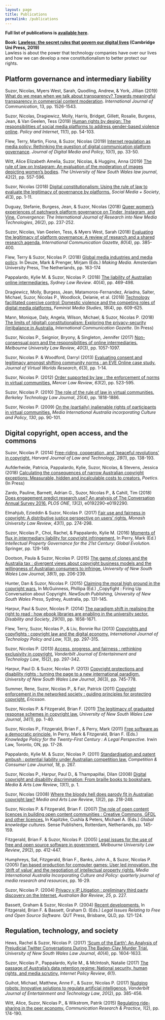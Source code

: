 ```yaml
---
layout: page
title: Publications
permalink: /publications
---
```


**Full list of publications is [available here](http://eprints.qut.edu.au/view/person/Suzor,_Nicolas.html).**

**Book: [Lawless: the secret rules that govern our digital lives](https://osf.io/preprints/socarxiv/ack26/) (Cambridge Uni Press, 2019)**  
Lawless is about the power that technology companies have over our lives and how we can develop a new constitutionalism to better protect our rights.

## Platform governance and intermediary liability

Suzor, Nicolas, Myers West, Sarah, Quodling, Andrew, & York, Jillian (2019) [What do we mean when we talk about transparency? Towards meaningful transparency in commercial content moderation](https://eprints.qut.edu.au/126386/). _International Journal of Communication_, 13, pp. 1526-1543.

Suzor, Nicolas, Dragiewicz, Molly, Harris, Bridget, Gillett, Rosalie, Burgess, Jean, & Van Geelen, Tess (2019) [Human rights by design: The responsibilities of social media platforms to address gender-based violence online](https://eprints.qut.edu.au/121223/). _Policy and Internet_, 11(1), pp. 54-103.

Flew, Terry, Martin, Fiona, & Suzor, Nicolas (2019) [Internet regulation as media policy: Rethinking the question of digital communication platform governance](https://eprints.qut.edu.au/126702/). _Journal of Digital Media and Policy_, 10(1), pp. 33-50.

Witt, Alice Elizabeth Amelia, Suzor, Nicolas, & Huggins, Anna (2019) [The rule of law on Instagram: An evaluation of the moderation of images depicting women’s bodies](https://eprints.qut.edu.au/129978/). _The University of New South Wales law journal_, 42(2), pp. 557-596.

Suzor, Nicolas (2018) [Digital constitutionalism: Using the rule of law to evaluate the legitimacy of governance by platforms.](https://eprints.qut.edu.au/120050/) _Social Media + Society_, _4_(3), pp. 1-11.

Duguay, Stefanie, Burgess, Jean, & Suzor, Nicolas (2018) [Queer women’s experiences of patchwork platform governance on Tinder, Instagram, and Vine.](https://eprints.qut.edu.au/119319/) _Convergence: The International Journal of Research into New Media Technologies_, 26(2), pp. 237-252.

Suzor, Nicolas, Van Geelen, Tess, & Myers West, Sarah (2018) [Evaluating the legitimacy of platform governance: A review of research and a shared research agenda.](https://eprints.qut.edu.au/112749/) _International Communication Gazette_, _80_(4), pp. 385-400.

Flew, Terry & Suzor, Nicolas P. (2018) [Global media industries and media policy](https://eprints.qut.edu.au/121480/). In Deuze, Mark & Prenger, Mirjam (Eds.) _Making Media_. Amsterdam University Press, The Netherlands, pp. 163-174

Pappalardo, Kylie M. & Suzor, Nicolas P. (2018) [The liability of Australian online intermediaries.](https://eprints.qut.edu.au/116142/) _Sydney Law Review_. 40(4), pp. 469-498.

Dragiewicz, Molly, Burgess, Jean, Matamoros-Fernandez, Ariadna, Salter, Michael, Suzor, Nicolas P., Woodlock, Delanie, et al. (2018) [Technology facilitated coercive control: Domestic violence and the competing roles of digital media platforms.](https://eprints.qut.edu.au/116016/) _Feminist Media Studies_, _18_(4), pp. 609-625.

Mann, Monique, Daly, Angela, Wilson, Michael, & Suzor, Nicolas P. (2018) [The limits of (digital) constitutionalism: Exploring the privacy-security (im)balance in Australia.](https://eprints.qut.edu.au/112150/) _International Communication Gazette_. (In Press)

Suzor, Nicolas P., Seignior, Bryony, & Singleton, Jennifer (2017) [Non-consensual porn and the responsibilities of online intermediaries.](https://eprints.qut.edu.au/101957/) _Melbourne University Law Review_, _40_(3), pp. 1057-1097.

Suzor, Nicolas P. & Woodford, Darryl (2013) [Evaluating consent and legitimacy amongst shifting community norms : an EVE Online case study.](https://eprints.qut.edu.au/61410/) _Journal of Virtual Worlds Research_, _6_(3), pp. 1-14.

Suzor, Nicolas P. (2012) [Order supported by law : the enforcement of norms in virtual communities.](https://eprints.qut.edu.au/41664/) _Mercer Law Review_, _63_(2), pp. 523-595.

Suzor, Nicolas P. (2010) [The role of the rule of law in virtual communities.](https://eprints.qut.edu.au/37850/) _Berkeley Technology Law Journal_, _25_(4), pp. 1818-1886.

Suzor, Nicolas P. (2009) [On the (partially) inalienable rights of participants in virtual communities.](https://eprints.qut.edu.au/29997/) _Media International Australia incorporating Culture and Policy_, _130_, pp. 90-101.

## Digital copyright, open access, and the commons

Suzor, Nicolas P. (2014) [Free-riding, cooperation, and ‘peaceful revolutions’ in copyright.](https://eprints.qut.edu.au/70343/) _Harvard Journal of Law and Technology_, _28_(1), pp. 138-193.

Aufderheide, Patricia, Pappalardo, Kylie, Suzor, Nicolas, & Stevens, Jessica (2018) [Calculating the consequences of narrow Australian copyright exceptions: Measurable, hidden and incalculable costs to creators.](https://eprints.qut.edu.au/119545/) _Poetics_. (In Press)

Zardo, Pauline, Barnett, Adrian G., Suzor, Nicolas P., & Cahill, Tim (2018) [Does engagement predict research use? An analysis of The Conversation Annual Survey 2016.](https://eprints.qut.edu.au/116015/) _PLOS ONE_, _13_(2), e0192290-e0192290.

Elmahjub, Ezieddin & Suzor, Nicolas P. (2017) [Fair use and fairness in copyright: A distributive justice perspective on users’ rights.](https://eprints.qut.edu.au/112396/) _Monash University Law Review_, _43_(1), pp. 274-298.

Suzor, Nicolas P., Choi, Rachel, & Pappalardo, Kylie M. (2016) [Moments of flux in intermediary liability for copyright infringement.](https://eprints.qut.edu.au/91196/) In Perry, Mark (Ed.) _Intellectual Property Governance for the 21st Century: Global Evolution._ Springer, pp. 129-149.

Dootson, Paula & Suzor, Nicolas P. (2015) [The game of clones and the Australia tax : divergent views about copyright business models and the willingness of Australian consumers to infringe.](https://eprints.qut.edu.au/75933/) _University of New South Wales Law Journal_, _38_(1), pp. 206-239.

Hunter, Dan & Suzor, Nicolas P. (2015) [Claiming the moral high ground in the copyright wars.](https://eprints.qut.edu.au/85010/) In McGuinness, Phillipa (Ed.) \_Copyfight : Firing Up Conversation about Copyright. _NewSouth Publishing, University of New South Wales Press_, Sydney, Australia, pp. 131-145.

Harpur, Paul & Suzor, Nicolas P. (2014) [The paradigm shift in realising the right to read : how ebook libraries are enabling in the university sector.](https://eprints.qut.edu.au/78325/) _Disability and Society_, _29_(10), pp. 1658-1671.

Flew, Terry, Suzor, Nicolas P., & Liu, Bonnie Rui (2013) [Copyrights and copyfights : copyright law and the digital economy.](https://eprints.qut.edu.au/63047/) _International Journal of Technology Policy and Law_, _1_(3), pp. 297-315.

Suzor, Nicolas P. (2013) [Access, progress, and fairness : rethinking exclusivity in copyright.](https://eprints.qut.edu.au/50021/) _Vanderbilt Journal of Entertainment and Technology Law_, _15_(2), pp. 297-342.

Harpur, Paul D. & Suzor, Nicolas P. (2013) [Copyright protections and disability rights : turning the page to a new international paradigm.](https://eprints.qut.edu.au/61501/) _University of New South Wales Law Journal_, _36_(3), pp. 745-778.

Summer, Rene, Suzor, Nicolas P., & Fair, Patrick (2011) [Copyright enforcement in the networked society : guiding principles for protecting copyright.](https://eprints.qut.edu.au/49783/) _Ericsson_.

Suzor, Nicolas P. & Fitzgerald, Brian F. (2011) [The legitimacy of graduated response schemes in copyright law.](https://eprints.qut.edu.au/43926/) _University of New South Wales Law Journal_, _34_(1), pp. 1-40.

Suzor, Nicolas P., Fitzgerald, Brian F., & Perry, Mark (2011) [Free software as a democratic principle.](https://eprints.qut.edu.au/47877/) In Perry, Mark & Fitzgerald, Brian F. (Eds.) _Knowledge Policy for the Twenty-First Century : A Legal Perspective._ Irwin Law, Toronto, ON, pp. 17-28.

Pappalardo, Kylie M. & Suzor, Nicolas P. (2011) [Standardisation and patent ambush : potential liability under Australian competition law.](https://eprints.qut.edu.au/41661/) _Competition & Consumer Law Journal_, _18_, p. 267.

Suzor, Nicolas P., Harpur, Paul D., & Thampapillai, Dilan (2008) [Digital copyright and disability discrimination: From braille books to bookshare.](https://eprints.qut.edu.au/13337/) _Media & Arts Law Review_, _13_(1), p. 1.

Suzor, Nicolas (2008) [Where the bloody hell does parody fit in Australian copyright law?](https://eprints.qut.edu.au/30780/) _Media and Arts Law Review_, _13_(2), pp. 218-248.

Suzor, Nicolas P. & Fitzgerald, Brian F. (2007) [The role of open content licences in building open content communities : Creative Commons, GFDL and other licences.](https://eprints.qut.edu.au/15176/) In Kapitzke, Cushla & Peters, Michael A. (Eds.) _Global knowledge cultures._ Sense Publishers, Rotterdam, Netherlands, pp. 145-159.

Fitzgerald, Brian F. & Suzor, Nicolas P. (2005) [Legal issues for the use of free and open source software in government.](https://eprints.qut.edu.au/3620/) _Melbourne University Law Review_, _29_(2), pp. 412-447.

Humphreys, Sal, Fitzgerald, Brian F., Banks, John A., & Suzor, Nicolas P. (2005) [Fan based production for computer games: User led innovation, the ‘drift of value’ and the negotiation of intellectual property rights.](https://eprints.qut.edu.au/5010/) _Media International Australia Incorporating Culture and Policy: quarterly journal of media research and resources_, pp. 16-29.

Suzor, Nicolas P. (2004) [Privacy v IP Litigation : preliminary third party discovery on the Internet.](https://eprints.qut.edu.au/41662/) _Australian Bar Review_, _25_, p. 227.

Bassett, Graham & Suzor, Nicolas P. (2004) [Recent developments.](https://eprints.qut.edu.au/50514/) In Fitzgerald, Brian F. & Bassett, Graham D. (Eds.) _Legal Issues Relating to Free and Open Source Software._ QUT Press, Brisbane, QLD, pp. 121-124.

## Regulation, technology, and society

Hews, Rachel & Suzor, Nicolas P. (2017) [‘Scum of the Earth’: An Analysis of Prejudicial Twitter Conversations During The Baden-Clay Murder Trial.](https://eprints.qut.edu.au/114896/) _University of New South Wales Law Journal_, _40_(4), pp. 1604-1633.

Suzor, Nicolas P., Pappalardo, Kylie M., & McIntosh, Natalie (2017) [The passage of Australia’s data retention regime: National security, human rights, and media scrutiny.](https://eprints.qut.edu.au/101958/) _Internet Policy Review_, _6_(1).

Guihot, Michael, Matthew, Anne F., & Suzor, Nicolas P. (2017) [Nudging robots: Innovative solutions to regulate artificial intelligence.](https://eprints.qut.edu.au/109926/) _Vanderbilt Journal of Entertainment and Technology Law_, _20_(2), pp. 385-456.

Witt, Alice, Suzor, Nicolas P., & Wikstrom, Patrik (2015) [Regulating ride-sharing in the peer economy.](https://eprints.qut.edu.au/84979/) _Communication Research & Practice_, _1_(2), pp. 174-190.
